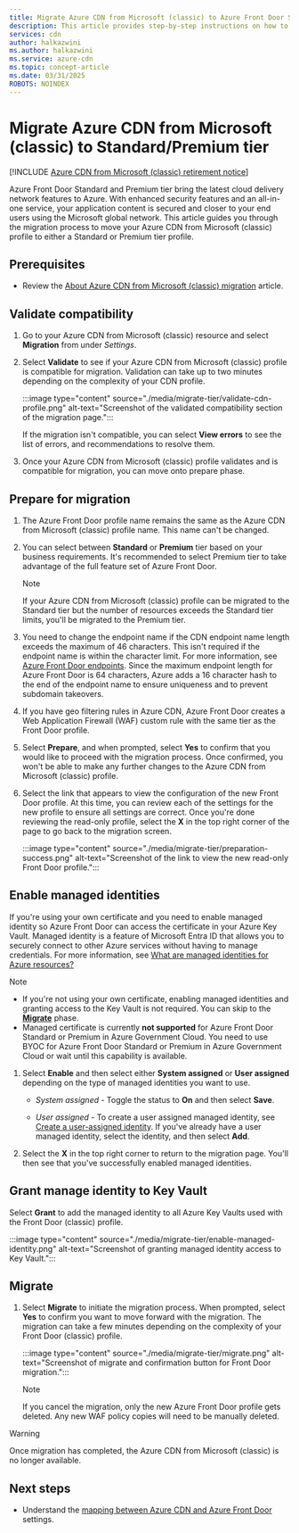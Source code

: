 ```yaml
---
title: Migrate Azure CDN from Microsoft (classic) to Azure Front Door Standard or Premium tier
description: This article provides step-by-step instructions on how to migrate from an Azure CDN from Microsoft (classic) profile to an Azure Front Door Standard or Premium tier profile.
services: cdn
author: halkazwini
ms.author: halkazwini
ms.service: azure-cdn
ms.topic: concept-article
ms.date: 03/31/2025
ROBOTS: NOINDEX
---
```


# Migrate Azure CDN from Microsoft (classic) to Standard/Premium tier

[!INCLUDE [Azure CDN from Microsoft (classic) retirement notice](../../includes/cdn-classic-retirement.md)]

Azure Front Door Standard and Premium tier bring the latest cloud delivery network features to Azure. With enhanced security features and an all-in-one service, your application content is secured and closer to your end users using the Microsoft global network. This article guides you through the migration process to move your Azure CDN from Microsoft (classic) profile to either a Standard or Premium tier profile.

## Prerequisites

* Review the [About Azure CDN from Microsoft (classic) migration](tier-migration.md) article.

## Validate compatibility

1. Go to your Azure CDN from Microsoft (classic) resource and select **Migration** from under *Settings*.

1. Select **Validate** to see if your Azure CDN from Microsoft (classic) profile is compatible for migration. Validation can take up to two minutes depending on the complexity of your CDN profile.

    :::image type="content" source="./media/migrate-tier/validate-cdn-profile.png" alt-text="Screenshot of the validated compatibility section of the migration page.":::

    If the migration isn't compatible, you can select **View errors** to see the list of errors, and recommendations to resolve them.

1. Once your Azure CDN from Microsoft (classic) profile validates and is compatible for migration, you can move onto prepare phase.

## Prepare for migration

1. The Azure Front Door profile name remains the same as the Azure CDN from Microsoft (classic) profile name. This name can't be changed.

1. You can select between **Standard** or **Premium** tier based on your business requirements. It's recommended to select Premium tier to take advantage of the full feature set of Azure Front Door.

    > [!NOTE]
    > If your Azure CDN from Microsoft (classic) profile can be migrated to the Standard tier but the number of resources exceeds the Standard tier limits, you'll be migrated to the Premium tier.

1. You need to change the endpoint name if the CDN endpoint name length exceeds the maximum of 46 characters. This isn't required if the endpoint name is within the character limit. For more information, see [Azure Front Door endpoints](../frontdoor/endpoint.md). Since the maximum endpoint length for Azure Front Door is 64 characters, Azure adds a 16 character hash to the end of the endpoint name to ensure uniqueness and to prevent subdomain takeovers.

1. If you have geo filtering rules in Azure CDN, Azure Front Door creates a Web Application Firewall (WAF) custom rule with the same tier as the Front Door profile.

1. Select **Prepare**, and when prompted, select **Yes** to confirm that you would like to proceed with the migration process. Once confirmed, you won't be able to make any further changes to the Azure CDN from Microsoft (classic) profile.

1. Select the link that appears to view the configuration of the new Front Door profile. At this time, you can review each of the settings for the new profile to ensure all settings are correct. Once you're done reviewing the read-only profile, select the **X** in the top right corner of the page to go back to the migration screen.

    :::image type="content" source="./media/migrate-tier/preparation-success.png" alt-text="Screenshot of the link to view the new read-only Front Door profile.":::

## Enable managed identities

If you're using your own certificate and you need to enable managed identity so Azure Front Door can access the certificate in your Azure Key Vault. Managed identity is a feature of Microsoft Entra ID that allows you to securely connect to other Azure services without having to manage credentials. For more information, see [What are managed identities for Azure resources?](..//active-directory/managed-identities-azure-resources/overview.md)

> [!NOTE]
> * If you're not using your own certificate, enabling managed identities and granting access to the Key Vault is not required. You can skip to the [**Migrate**](#migrate) phase.
> * Managed certificate is currently **not supported** for Azure Front Door Standard or Premium in Azure Government Cloud. You need to use BYOC for Azure Front Door Standard or Premium in Azure Government Cloud or wait until this capability is available.

1. Select **Enable** and then select either **System assigned** or **User assigned** depending on the type of managed identities you want to use.

    * *System assigned* - Toggle the status to **On** and then select **Save**.

    * *User assigned* - To create a user assigned managed identity, see [Create a user-assigned identity](../active-directory/managed-identities-azure-resources/how-manage-user-assigned-managed-identities.md). If you've already have a user managed identity, select the identity, and then select **Add**.

1. Select the **X** in the top right corner to return to the migration page. You'll then see that you've successfully enabled managed identities.

## Grant manage identity to Key Vault

Select **Grant** to add the managed identity to all Azure Key Vaults used with the Front Door (classic) profile.

:::image type="content" source="./media/migrate-tier/enable-managed-identity.png" alt-text="Screenshot of granting managed identity access to Key Vault.":::

## Migrate

1. Select **Migrate** to initiate the migration process. When prompted, select **Yes** to confirm you want to move forward with the migration. The migration can take a few minutes depending on the complexity of your Front Door (classic) profile.

    :::image type="content" source="./media/migrate-tier/migrate.png" alt-text="Screenshot of migrate and confirmation button for Front Door migration.":::

    > [!NOTE]
    > If you cancel the migration, only the new Azure Front Door profile gets deleted. Any new WAF policy copies will need to be manually deleted.

> [!WARNING]
> Once migration has completed, the Azure CDN from Microsoft (classic) is no longer available.

## Next steps

* Understand the [mapping between Azure CDN and Azure Front Door](tier-migration.md#resource-mapping-after-migration) settings.
